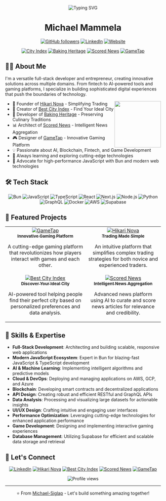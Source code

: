<div align="center">
  <img src="https://readme-typing-svg.herokuapp.com?font=Fira+Code&pause=1000&color=2E9EFF&background=FFFFFF00&center=true&vCenter=true&width=435&lines=Full-Stack+Developer;Entrepreneur;AI+Enthusiast;Fintech+Innovator;Game+Designer;Automated+Trading+Enabler" alt="Typing SVG" />
</div>

<h1 align="center">Michael Mammela</h1>

<p align="center">
  <a href="https://github.com/Michael-Siglap"><img src="https://img.shields.io/github/followers/Michael-Siglap?label=Follow&style=social" alt="GitHub followers" /></a>
  <a href="https://www.linkedin.com/in/michael-mammela/"><img src="https://img.shields.io/badge/-LinkedIn-0077B5?style=flat&logo=linkedin&logoColor=white" alt="LinkedIn" /></a>
  <a href="https://www.hikarinova.com"><img src="https://img.shields.io/badge/Website-Hikari%20Nova-4285F4?style=flat&logo=google-chrome&logoColor=white" alt="Website" /></a>
</p>

<p align="center">
  <a href="https://bestcityindex.com"><img src="https://img.shields.io/badge/Project-Best%20City%20Index-green" alt="City Index" /></a>
  <a href="https://bakingheritage.com"><img src="https://img.shields.io/badge/Project-Baking%20Heritage-brown" alt="Baking Heritage" /></a>
  <a href="https://scorednews.com/"><img src="https://img.shields.io/badge/Project-Scored%20News-purple" alt="Scored News" /></a>
  <a href="https://www.gametap.app/"><img src="https://img.shields.io/badge/NEW-GameTap-orange" alt="GameTap" /></a>
</p>

## 👨‍💻 About Me

I'm a versatile full-stack developer and entrepreneur, creating innovative solutions across multiple domains. From fintech to AI-powered tools and gaming platforms, I specialize in building sophisticated digital experiences that push the boundaries of technology.

<img align="right" width="150" height="150" src="https://media.giphy.com/media/f3iwJFOVOwuy7K6FFw/giphy.gif">

- 🚀 Founder of [Hikari Nova](https://www.hikarinova.com) - Simplifying Trading
- 🌆 Creator of [Best City Index](https://bestcityindex.com) - Find Your Ideal City
- 🍞 Developer of [Baking Heritage](https://bakingheritage.com) - Preserving Culinary Traditions
- 📊 Architect of [Scored News](https://scorednews.com/) - Intelligent News Aggregation
- 🎮 Designer of [GameTap](https://www.gametap.app/) - Innovative Gaming Platform
- 💡 Passionate about AI, Blockchain, Fintech, and Game Development
- 🌱 Always learning and exploring cutting-edge technologies
- 🚀 Advocate for high-performance JavaScript with Bun and modern web technologies

## 🛠️ Tech Stack

<div align="center">

![Bun](https://img.shields.io/badge/-Bun-FFD700?style=for-the-badge&logo=bun&logoColor=black)
![JavaScript](https://img.shields.io/badge/-JavaScript-F7DF1E?style=for-the-badge&logo=javascript&logoColor=black)
![TypeScript](https://img.shields.io/badge/-TypeScript-3178C6?style=for-the-badge&logo=typescript&logoColor=white)
![React](https://img.shields.io/badge/-React-61DAFB?style=for-the-badge&logo=react&logoColor=black)
![Next.js](https://img.shields.io/badge/-Next.js-000000?style=for-the-badge&logo=next.js&logoColor=white)
![Node.js](https://img.shields.io/badge/-Node.js-339933?style=for-the-badge&logo=node.js&logoColor=white)
![Python](https://img.shields.io/badge/-Python-3776AB?style=for-the-badge&logo=python&logoColor=white)
![GraphQL](https://img.shields.io/badge/-GraphQL-E10098?style=for-the-badge&logo=graphql&logoColor=white)
![Docker](https://img.shields.io/badge/-Docker-2496ED?style=for-the-badge&logo=docker&logoColor=white)
![AWS](https://img.shields.io/badge/-AWS-232F3E?style=for-the-badge&logo=amazon-aws&logoColor=white)
![Supabase](https://img.shields.io/badge/-Supabase-3ECF8E?style=for-the-badge&logo=supabase&logoColor=white)

</div>

## 🚀 Featured Projects

<table>
  <tr>
    <td align="center">
      <a href="https://www.gametap.app/">
        <img src="https://img.shields.io/badge/-GameTap-FFA500?style=for-the-badge&logo=unity&logoColor=white" alt="GameTap" />
        <br />
        <sub><b>Innovative Gaming Platform</b></sub>
      </a>
      <p>A cutting-edge gaming platform that revolutionizes how players interact with games and each other.</p>
    </td>
    <td align="center">
      <a href="https://www.hikarinova.com">
        <img src="https://img.shields.io/badge/-Hikari%20Nova-4285F4?style=for-the-badge&logo=bitcoin&logoColor=white" alt="Hikari Nova" />
        <br />
        <sub><b>Trading Made Simple</b></sub>
      </a>
      <p>An intuitive platform that simplifies complex trading strategies for both novice and experienced traders.</p>
    </td>
  </tr>
  <tr>
    <td align="center">
      <a href="https://bestcityindex.com">
        <img src="https://img.shields.io/badge/-Best%20City%20Index-4CAF50?style=for-the-badge&logo=google-maps&logoColor=white" alt="Best City Index" />
        <br />
        <sub><b>Discover Your Ideal City</b></sub>
      </a>
      <p>AI-powered tool helping people find their perfect city based on personalized preferences and data analysis.</p>
    </td>
    <td align="center">
      <a href="https://scorednews.netlify.app/">
        <img src="https://img.shields.io/badge/-Scored%20News-9C27B0?style=for-the-badge&logo=feedly&logoColor=white" alt="Scored News" />
        <br />
        <sub><b>Intelligent News Aggregation</b></sub>
      </a>
      <p>Advanced news platform using AI to curate and score news articles for relevance and credibility.</p>
    </td>
  </tr>
</table>

## 💼 Skills & Expertise

- **Full-Stack Development**: Architecting and building scalable, responsive web applications
- **Modern JavaScript Ecosystem**: Expert in Bun for blazing-fast JavaScript & TypeScript development
- **AI & Machine Learning**: Implementing intelligent algorithms and predictive models
- **Cloud & DevOps**: Deploying and managing applications on AWS, GCP, and Azure
- **Blockchain**: Developing smart contracts and decentralized applications
- **API Design**: Creating robust and efficient RESTful and GraphQL APIs
- **Data Analysis**: Processing and visualizing large datasets for actionable insights
- **UI/UX Design**: Crafting intuitive and engaging user interfaces
- **Performance Optimization**: Leveraging cutting-edge technologies for enhanced application performance
- **Game Development**: Designing and implementing interactive gaming experiences
- **Database Management**: Utilizing Supabase for efficient and scalable data storage and retrieval


## 🤝 Let's Connect

<div align="center">
  
  [![LinkedIn](https://img.shields.io/badge/LinkedIn-%230077B5.svg?&style=for-the-badge&logo=linkedin&logoColor=white)](https://www.linkedin.com/in/michael-mammela/)
  [![Hikari Nova](https://img.shields.io/badge/Hikari%20Nova-Website-blue?style=for-the-badge)](https://www.hikarinova.com)
  [![Best City Index](https://img.shields.io/badge/Best%20City%20Index-Website-green?style=for-the-badge)](https://bestcityindex.com)
  [![Scored News](https://img.shields.io/badge/Scored%20News-Website-purple?style=for-the-badge)](https://scorednews.netlify.app/)
  [![GameTap](https://img.shields.io/badge/GameTap-Website-orange?style=for-the-badge)](https://www.gametap.app/)
  
</div>

<div align="center">
  <img src="https://komarev.com/ghpvc/?username=Michael-Siglap&color=blueviolet&style=flat-square&label=Profile+Views" alt="Profile views" />
</div>

---

<div align="center">
  ⭐️ From <a href="https://github.com/Michael-Siglap">Michael-Siglap</a> - Let's build something amazing together!
</div>

